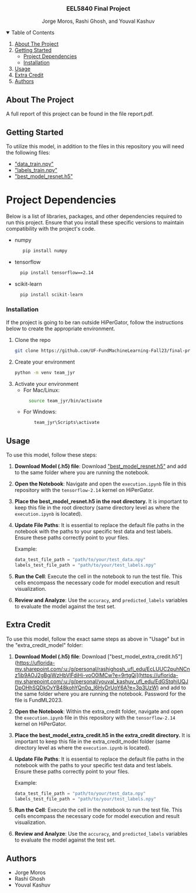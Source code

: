 <!-- PROJECT LOGO -->
<br />
<p align="center">
  <h3 align="center">EEL5840 Final Project</h3>
  <p align="center">
    Jorge Moros, Rashi Ghosh, and Youval Kashuv
  </p>
</p>



<!-- TABLE OF CONTENTS -->
<details open="open">
  <summary>Table of Contents</summary>
  <ol>
    <li>
      <a href="#about-the-project">About The Project</a>
    </li>
    <li>
      <a href="#getting-started">Getting Started</a>
      <ul>
        <li><a href="#project-dependencies">Project Dependencies</a></li>
        <li><a href="#installation">Installation</a></li>
      </ul>
    </li>
    <li><a href="#usage">Usage</a></li>
    <li><a href="#extra-credit">Extra Credit</a></li>
    <li><a href="#authors">Authors</a></li>
  </ol>
</details>


<!-- ABOUT THE PROJECT -->
## About The Project

A full report of this project can be found in the file report.pdf.

<!-- GETTING STARTED -->
## Getting Started

To utilize this model, in addition to the files in this repository you will need the following files:
* ["data_train.npy"](https://ufl.instructure.com/files/81900020/download?download_frd=1)
* ["labels_train.npy"](https://ufl.instructure.com/files/81900021/download?download_frd=1)
* ["best_model_resnet.h5"](https://uflorida-my.sharepoint.com/:u:/g/personal/rashighosh_ufl_edu/EcLUUC2puhNCnz1ib9AOJ2gBgjWzHbVlFdiHi-voO0lMCw?e=9rtgQi)

# Project Dependencies

Below is a list of libraries, packages, and other dependencies required to run this project. Ensure that you install these specific versions to maintain compatibility with the project's code.

* numpy
  ```sh
     pip install numpy
  ```
* tensorflow
  ```sh
    pip install tensorflow==2.14
  ```
* scikit-learn
  ```sh
    pip install scikit-learn
  ```
  
### Installation

If the project is going to be ran outside HiPerGator, follow the instructions below to create the appropriate environment.

1. Clone the repo
   ```sh
   git clone https://github.com/UF-FundMachineLearning-Fall23/final-project-code-report-team-jyr.git
   ```
2. Create your environment
   ```sh
   python -m venv team_jyr
   ```
3. Activate your environment
    * For Mac/Linux:
      ```sh
        source team_jyr/bin/activate
      ```
    * For Windows:
      ```sh
          team_jyr\Scripts\activate
      ```
   

<!-- USAGE EXAMPLES -->
## Usage

To use this model, follow these steps:

1. **Download Model (.h5) file**: Download ["best_model_resnet.h5"](https://uflorida-my.sharepoint.com/:u:/g/personal/rashighosh_ufl_edu/EcLUUC2puhNCnz1ib9AOJ2gBgjWzHbVlFdiHi-voO0lMCw?e=9rtgQi) and add to the same folder where you are running the notebook.
2. **Open the Notebook**: Navigate and open the `execution.ipynb` file in this repository with the `tensorflow-2.14` kernel on HiPerGator.

3. **Place the best_model_resnet.h5 in the root directory.** It is important to keep this file in the root directory (same directory level as where the `execution.ipynb` is located).

4.  **Update File Paths**: It is essential to replace the default file paths in the notebook with the paths to your specific test data and test labels. Ensure these paths correctly point to your files.

    Example:
    ```python
    data_test_file_path = "path/to/your/test_data.npy"
    labels_test_file_path = "path/to/your/test_labels.npy"
    ```

5. **Run the Cell**: Execute the cell in the notebook to run the test file. This cells encompass the necessary code for model execution and result visualization.

6. **Review and Analyze**: Use the `accuracy`, and `predicted_labels` variables to evaluate the model against the test set.

<!-- Extra Credit EXAMPLES -->
## Extra Credit

To use this model, follow the exact same steps as above in "Usage" but in the "extra_credit_model" folder:

1. **Download Model (.h5) file**: Download ["best_model_extra_credit.h5"](https://uflorida-my.sharepoint.com/:u:/g/personal/rashighosh_ufl_edu/EcLUUC2puhNCnz1ib9AOJ2gBgjWzHbVlFdiHi-voO0lMCw?e=9rtgQi](https://uflorida-my.sharepoint.com/:u:/g/personal/youval_kashuv_ufl_edu/EdGStqhiUQJDpOHhSQDkOvYB48kohYQn0q_I6HyDrUoY6A?e=3p3UzW) and add to the same folder where you are running the notebook. Password for the file is FundML2023.
2. **Open the Notebook**: Within the extra_credit folder, navigate and open the `execution.ipynb` file in this repository with the `tensorflow-2.14` kernel on HiPerGator.

3. **Place the best_model_extra_credit.h5 in the extra_credit directory.** It is important to keep this file in the extra_credit_model folder (same directory level as where the `execution.ipynb` is located).

4.  **Update File Paths**: It is essential to replace the default file paths in the notebook with the paths to your specific test data and test labels. Ensure these paths correctly point to your files.

    Example:
    ```python
    data_test_file_path = "path/to/your/test_data.npy"
    labels_test_file_path = "path/to/your/test_labels.npy"
    ```

5. **Run the Cell**: Execute the cell in the notebook to run the test file. This cells encompass the necessary code for model execution and result visualization.

6. **Review and Analyze**: Use the `accuracy`, and `predicted_labels` variables to evaluate the model against the test set.


<!-- Authors -->
## Authors

* Jorge Moros
* Rashi Ghosh
* Youval Kashuv
